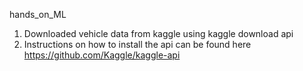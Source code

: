 hands_on_ML

1. Downloaded vehicle data from kaggle using kaggle download api
2. Instructions on how to install the api can be found here https://github.com/Kaggle/kaggle-api

